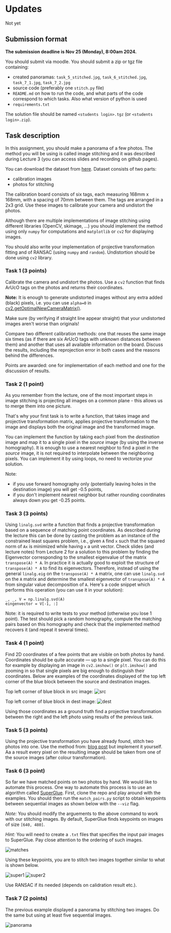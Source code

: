 # Updates

Not yet

## Submission format

**The submission deadline is Nov 25 (Monday), 8:00am 2024.**

You should submit via moodle. You should submit a zip or tgz file containing:

* created panoramas: `task_5_stitched.jpg`, `task_6_stitched.jpg`, `task_7_1.jpg`, `task_7_2.jpg`
* source code (preferably one `stitch.py` file)
* `README.md` on how to run the code, and what parts of the code correspond to which tasks. Also what version of python is used
* `requirements.txt`

The solution file should be named `<students login>.tgz` (or `<students login>.zip`).

## Task description

In this assignment, you should make a panorama of a few photos. The method you will be using is called image stitching and it was described during Lecture 3 (you can access slides and recording on github pages).

You can download the dataset from [here](https://www.mimuw.edu.pl/~ciebie/rc24-25). Dataset consists of two parts:

* calibration images
* photos for stitching

The calibration board consists of six tags, each measuring 168mm x 168mm, with a spacing of 70mm between them. The tags are arranged in a 2x3 grid. Use these images to calibrate your camera and undistort the photos.

Although there are multiple implementations of image stitching using different libraries (OpenCV, skimage, ...) you should implement the method using only `numpy` for computations and `matplotlib` or `cv2` for displaying images.

You should also write your implementation of projective transformation fitting and of RANSAC (using `numpy` and `random`). Undistortion should be done using `cv2` library.

### Task 1 (3 points)

Calibrate the camera and undistort the photos. Use a `cv2` function that finds ArUcO tags on the photos and returns their coordinates.

**Note:** It is enough to generate undistorted images without any extra added (black) pixels,
i.e. you can use `alpha=0` in
[cv2.getOptimalNewCameraMatrix()](https://docs.opencv.org/4.6.0/d9/d0c/group__calib3d.html#ga7a6c4e032c97f03ba747966e6ad862b1).

Make sure (by verifying if straight line appear straight) that your undistorted images aren't worse than originals!

Compare two different calibration methods: one that reuses the same image six times (as if there are six ArUcO tags with unknown distances between them) and another that uses all available information on the board. Discuss the results, including the reprojection error in both cases and the reasons behind the differences.

Points are awarded: one for implementation of each method and one for the discussion of results.

### Task 2 (1 point)

As you remember from the lecture, one of the most important steps in image stitching is projecting all images on a common plane - this allows us to merge them into one picture.

That's why your first task is to write a function, that takes image and projective transformation matrix, applies projective transformation to the image and displays both the original image and the transformed image.

You can implement the function by taking each pixel from the *destination* image and map it to a single pixel in the *source* image (by using the inverse homography).
It is enough to use a nearest neighbor to find a pixel in the *source* image, it is not required to interpolate between the neighboring pixels.
You can implement it by using loops, no need to vectorize your solution.

Note:

* if you use forward homography only (potentially leaving holes in the destination image) you will get -0.5 points,
* if you don't implement nearest neighbor but rather rounding coordinates always down you get -0.25 points.

### Task 3 (3 points)

Using `linalg.svd` write a function that finds a projective transformation based on a sequence of matching point coordinates.
As described during the lecture this can be done by casting the problem as an instance of the
constrained least squares problem, i.e., given `A` find `x` such that the squared norm of `Ax` is minimized
while having `x` a unit vector.
Check slides (and lecture notes) from Lecture 2  for a solution to this problem by finding the
Eigenvector corresponding to the smallest eigenvalue of the matrix `transpose(A) * A`.
In practice it is actually good to exploit the structure of `transpose(A) * A` to find its eigenvectors. Therefore, instead of using the general `linalg.eig` on the `transpose(A) * A` matrix, one can use `linalg.svd` on the `A` matrix and determine the smallest eigenvector of `transpose(A) * A` from singular value decomposition of `A`. Here's a code snippet which performs this operation (you can use it in your solution):

```
_, _, V = np.linalg.svd(A)
eingenvector = V[-1, :]
```

Note: it is required to write tests to your method (otherwise you lose 1 point).
The test should pick a random homography, compute the matching pairs based
on this homography and check that the implemented method recovers it (and repeat it several times).

### Task 4 (1 point)

Find 2D coordinates of a few points that are visible on both photos by hand.
Coordinates should be quite accurate — up to a single pixel.
You can do this for example by displaying an image in `cv2.imshow()` or `plt.imshow()`
and zooming in so that single pixels are big enough to distinguish their coordinates. Below are examples of the coordinates displayed of the top left corner of the blue block between the source and destination images.

Top left corner of blue block in src image:
![src](imgs/src.png)

Top left corner of blue block in dest image:
![dest](imgs/dest.png)

Using those coordinates as a ground truth find a projective transformation between the right and the left photo using results of the previous task.

### Task 5 (3 points)

Using the projective transformation you have already found, stitch two photos into one. Use the method from: [blog post](https://zhvillues.tumblr.com/post/121179893006/fast-panorama-stitching-using-dp-to-find-optimal) but implement it yourself. Aa a result every pixel on the resulting image should be taken from one of the source images (after colour transformation).

### Task 6 (3 point)

So far we have matched points on two photos by hand. We would like to automate this process. One way to automate this process is to use an algorithm called [SuperGlue](https://github.com/magicleap/SuperGluePretrainedNetwork). First, clone the repo and play around with the examples. You should then run the `match_pairs.py` script to obtain keypoints between sequential images as shown below with the `--viz` flag.

*Note:* You should modify the arguements to the above command to work with our stitching images. By default, SuperGlue finds keypoints on images of size `[640, 480]`.

*Hint:* You will need to create a `.txt` files that specifies the input pair images to SuperGlue. Pay close attention to the ordering of such images.

![matches](imgs/img2_img1_matches.png)

Using these keypoints, you are to stitch two images together similar to what is shown below.

![super1](imgs/superglue1.png)
![super2](imgs/superglue2.png)

Use RANSAC if its needed (depends on calidration result etc.).

### Task 7 (2 points)

The previous example displayed a panorama by stitching two images. Do the same but using at least five sequential images.

![panorama](imgs/panorama.png)
